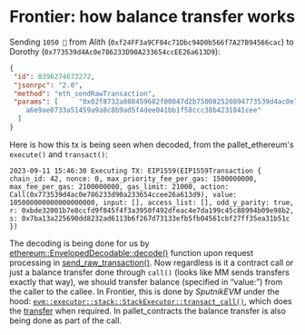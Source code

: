 # Frontier: how balance transfer works

Sending `1050 🥚` from Alith (`0xf24FF3a9CF04c71Dbc94D0b566f7A27B94566cac`) to Dorothy (`0x773539d4Ac0e786233D90A233654ccEE26a613D9`):

```json
{
 "id": 8396274673272,
 "jsonrpc": "2.0",
 "method": "eth_sendRawTransaction",
 "params": [     "0x02f8732a808459682f00847d2b750082520894773539d4ac0e786233d90a233654ccee26a613d98938ebad5cdc9028000080c080a03860e7f2ba8bd770af364736a2e5e941f2b55606a56003bd4d2198d49b5f4f07a02710b02
    a6e9ae0733a51459a9a8c8b9ad5f4dee041bb1f58ccc38b4231841cee"
  ]
}
```
Here is how this tx is being seen when decoded, from the pallet_ethereum's `execute()` and `transact()`:

```
2023-09-11 15:46:30 Executing TX: EIP1559(EIP1559Transaction { chain_id: 42, nonce: 0, max_priority_fee_per_gas: 1500000000, max_fee_per_gas: 2100000000, gas_limit: 21000, action: Call(0x773539d4ac0e786233d90a233654ccee26a613d9), value: 105000000000000000000, input: [], access_list: [], odd_y_parity: true, r: 0xbde32001b7e8ccfd9f845f4f3a3950f492dfeac4e7da199c45c88994b09e98b2, s: 0x7ba13a225690dd8232ad6113b6f267d73133efb5fb04561cbf27ff35ea31b51c })
```

The decoding is being done for us by [ethereum::EnvelopedDecodable::decode()](https://docs.rs/ethereum/0.14.0/ethereum/trait.EnvelopedDecodable.html) function upon request processing in [send_raw_transaction()](https://github.com/paritytech/frontier/blob/0e487900e862bc3519014c1dbef800f200a00f6f/client/rpc/src/eth/submit.rs#L214).
Now regardless is it a contract call or just a balance transfer done through `call()` (looks like MM sends transfers exactly that way), we should transfer balance (specified in &ldquo;value:&rdquo;) from the caller to the callee.
In Frontier, this is done by _SputnikEVM_ under the hood: [`evm::executor::stack::StackExecutor::transact_call()`](https://docs.rs/evm/0.39.1/evm/executor/stack/struct.StackExecutor.html#method.transact_call), which does the [transfer](https://docs.rs/evm/0.39.1/src/evm/executor/stack/executor.rs.html#581) when required. In pallet_contracts the balance transfer is also being done as part of the call.


